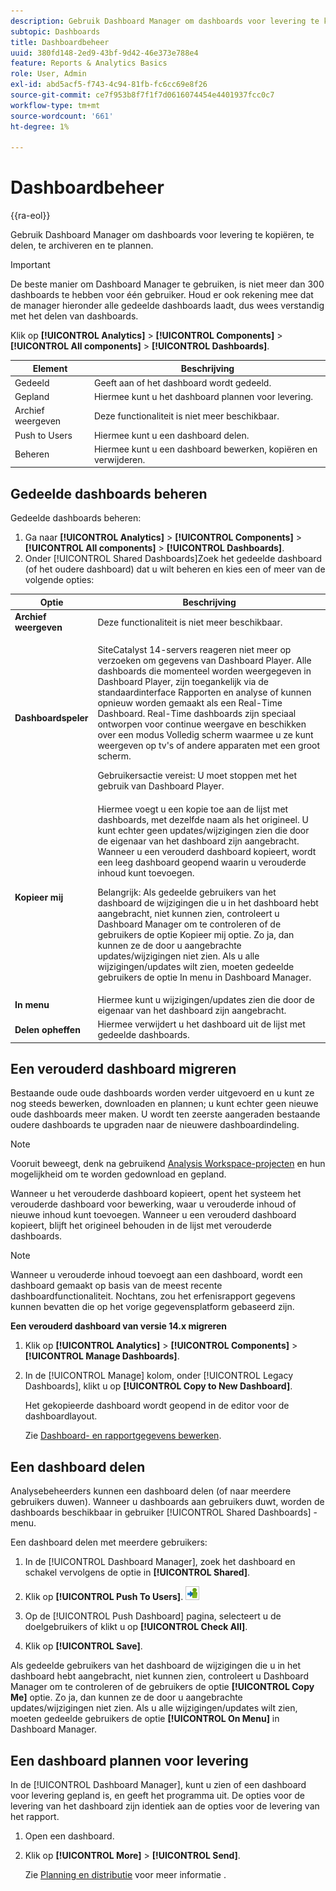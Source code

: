 ```yaml
---
description: Gebruik Dashboard Manager om dashboards voor levering te kopiëren, te delen, te archiveren en te plannen.
subtopic: Dashboards
title: Dashboardbeheer
uuid: 380fd148-2ed9-43bf-9d42-46e373e788e4
feature: Reports & Analytics Basics
role: User, Admin
exl-id: abd5acf5-f743-4c94-81fb-fc6cc69e8f26
source-git-commit: ce7f953b8f7f1f7d0616074454e4401937fcc0c7
workflow-type: tm+mt
source-wordcount: '661'
ht-degree: 1%

---
```


# Dashboardbeheer

{{ra-eol}}

Gebruik Dashboard Manager om dashboards voor levering te kopiëren, te delen, te archiveren en te plannen.

>[!IMPORTANT]
>
>De beste manier om Dashboard Manager te gebruiken, is niet meer dan 300 dashboards te hebben voor één gebruiker. Houd er ook rekening mee dat de manager hieronder alle gedeelde dashboards laadt, dus wees verstandig met het delen van dashboards.

Klik op **[!UICONTROL Analytics]** > **[!UICONTROL Components]** > **[!UICONTROL All components]** > **[!UICONTROL Dashboards]**.

| Element | Beschrijving |
|--- |--- |
| Gedeeld | Geeft aan of het dashboard wordt gedeeld. |
| Gepland | Hiermee kunt u het dashboard plannen voor levering. |
| Archief weergeven | Deze functionaliteit is niet meer beschikbaar. |
| Push to Users | Hiermee kunt u een dashboard delen. |
| Beheren | Hiermee kunt u een dashboard bewerken, kopiëren en verwijderen. |

## Gedeelde dashboards beheren

Gedeelde dashboards beheren:

1. Ga naar **[!UICONTROL Analytics]** > **[!UICONTROL Components]** > **[!UICONTROL All components]** > **[!UICONTROL Dashboards]**.
1. Onder [!UICONTROL Shared Dashboards]Zoek het gedeelde dashboard (of het oudere dashboard) dat u wilt beheren en kies een of meer van de volgende opties:

<table id="choicetable_857E0E816D63404683D4E24DC8D7FC69"> 
 <thead class="chhead sthead"> 
  <th class="choptionhd"> Optie </th> 
  <th class="chdeschd"> Beschrijving </th> 
 </thead> 
 <tr class="chrow strow"> 
  <td class="choption"><strong>Archief weergeven</strong></td> 
  <td class="chdesc stentry"> Deze functionaliteit is niet meer beschikbaar. </td> 
 </tr> 
 <tr class="chrow strow"> 
  <td class="choption"><strong>Dashboardspeler</strong></td> 
  <td class="chdesc stentry"> <p>SiteCatalyst 14-servers reageren niet meer op verzoeken om gegevens van Dashboard Player. Alle dashboards die momenteel worden weergegeven in Dashboard Player, zijn toegankelijk via de standaardinterface Rapporten en analyse of kunnen opnieuw worden gemaakt als een Real-Time Dashboard. Real-Time dashboards zijn speciaal ontworpen voor continue weergave en beschikken over een modus Volledig scherm waarmee u ze kunt weergeven op tv's of andere apparaten met een groot scherm. </p> <p>Gebruikersactie vereist: U moet stoppen met het gebruik van Dashboard Player. </p> </td> 
 </tr> 
 <tr class="chrow strow"> 
  <td class="choption"><strong>Kopieer mij</strong></td> 
  <td class="chdesc stentry"> Hiermee voegt u een kopie toe aan de lijst met dashboards, met dezelfde naam als het origineel. U kunt echter geen updates/wijzigingen zien die door de eigenaar van het dashboard zijn aangebracht. Wanneer u een verouderd dashboard kopieert, wordt een leeg dashboard geopend waarin u verouderde inhoud kunt toevoegen. <p>Belangrijk: Als gedeelde gebruikers van het dashboard de wijzigingen die u in het dashboard hebt aangebracht, niet kunnen zien, controleert u Dashboard Manager om te controleren of de gebruikers de optie <span class="uicontrol"> Kopieer mij </span> optie. Zo ja, dan kunnen ze de door u aangebrachte updates/wijzigingen niet zien. Als u alle wijzigingen/updates wilt zien, moeten gedeelde gebruikers de optie <span class="uicontrol"> In menu </span> in Dashboard Manager. </p> </td> 
 </tr> 
 <tr class="chrow strow"> 
  <td class="choption"><strong>In menu</strong></td> 
  <td class="chdesc stentry"> Hiermee kunt u wijzigingen/updates zien die door de eigenaar van het dashboard zijn aangebracht. </td> 
 </tr> 
 <tr class="chrow strow"> 
  <td class="choption"><strong>Delen opheffen</strong></td> 
  <td class="chdesc stentry"> Hiermee verwijdert u het dashboard uit de lijst met gedeelde dashboards. </td> 
 </tr> 
</table>

## Een verouderd dashboard migreren

Bestaande oude oude dashboards worden verder uitgevoerd en u kunt ze nog steeds bewerken, downloaden en plannen; u kunt echter geen nieuwe oude dashboards meer maken. U wordt ten zeerste aangeraden bestaande oudere dashboards te upgraden naar de nieuwere dashboardindeling.

>[!NOTE]
>
>Vooruit beweegt, denk na gebruikend [Analysis Workspace-projecten](https://experienceleague.adobe.com/docs/analytics/analyze/analysis-workspace/home.html) en hun mogelijkheid om te worden gedownload en gepland.

Wanneer u het verouderde dashboard kopieert, opent het systeem het verouderde dashboard voor bewerking, waar u verouderde inhoud of nieuwe inhoud kunt toevoegen. Wanneer u een verouderd dashboard kopieert, blijft het origineel behouden in de lijst met verouderde dashboards.

>[!NOTE]
>
>Wanneer u verouderde inhoud toevoegt aan een dashboard, wordt een dashboard gemaakt op basis van de meest recente dashboardfunctionaliteit. Nochtans, zou het erfenisrapport gegevens kunnen bevatten die op het vorige gegevensplatform gebaseerd zijn.

**Een verouderd dashboard van versie 14.x migreren**

1. Klik op **[!UICONTROL Analytics]** > **[!UICONTROL Components]** > **[!UICONTROL Manage Dashboards]**.
1. In de [!UICONTROL Manage] kolom, onder [!UICONTROL Legacy Dashboards], klikt u op **[!UICONTROL Copy to New Dashboard]**.

   Het gekopieerde dashboard wordt geopend in de editor voor de dashboardlayout.

   Zie [Dashboard- en rapportgegevens bewerken](/help/analyze/reports-analytics/dashboard.md).

## Een dashboard delen

Analysebeheerders kunnen een dashboard delen (of naar meerdere gebruikers duwen). Wanneer u dashboards aan gebruikers duwt, worden de dashboards beschikbaar in gebruiker [!UICONTROL Shared Dashboards] -menu.

Een dashboard delen met meerdere gebruikers:

1. In de [!UICONTROL Dashboard Manager], zoek het dashboard en schakel vervolgens de optie in **[!UICONTROL Shared]**.
1. Klik op **[!UICONTROL Push To Users]**.  ![](assets/push.png)

1. Op de [!UICONTROL Push Dashboard] pagina, selecteert u de doelgebruikers of klikt u op **[!UICONTROL Check All]**.
1. Klik op **[!UICONTROL Save]**.

Als gedeelde gebruikers van het dashboard de wijzigingen die u in het dashboard hebt aangebracht, niet kunnen zien, controleert u Dashboard Manager om te controleren of de gebruikers de optie **[!UICONTROL Copy Me]** optie. Zo ja, dan kunnen ze de door u aangebrachte updates/wijzigingen niet zien. Als u alle wijzigingen/updates wilt zien, moeten gedeelde gebruikers de optie **[!UICONTROL On Menu]** in Dashboard Manager.

## Een dashboard plannen voor levering

In de [!UICONTROL Dashboard Manager], kunt u zien of een dashboard voor levering gepland is, en geeft het programma uit. De opties voor de levering van het dashboard zijn identiek aan de opties voor de levering van het rapport.

1. Open een dashboard.
1. Klik op **[!UICONTROL More]** > **[!UICONTROL Send]**.

   Zie [Planning en distributie](/help/analyze/reports-analytics/scheduling.md) voor meer informatie .
